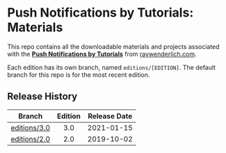 # Push Notifications by Tutorials: Materials

This repo contains all the downloadable materials and projects associated with the **[Push Notifications by Tutorials](https://www.raywenderlich.com/books/push-notifications-by-tutorials)** from [raywenderlich.com](https://www.raywenderlich.com).

Each edition has its own branch, named `editions/[EDITION]`. The default branch for this repo is for the most recent edition.

## Release History

| Branch                                                                           | Edition | Release Date |
| -------------------------------------------------------------------------------- |:-------:|:------------:|
| [editions/3.0](https://github.com/raywenderlich/not-materials/tree/editions/3.0) | 3.0     | 2021-01-15   |
| [editions/2.0](https://github.com/raywenderlich/not-materials/tree/editions/2.0) | 2.0     | 2019-10-02   |
